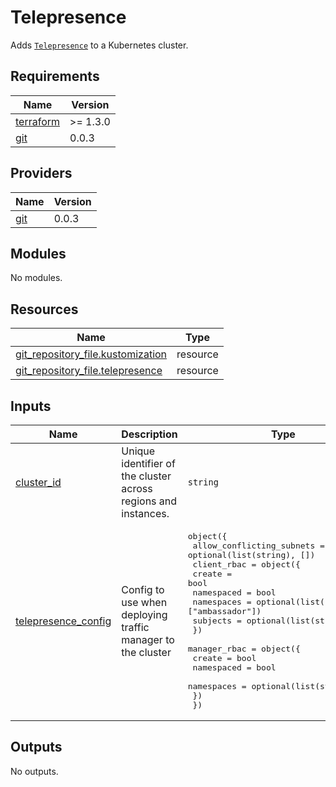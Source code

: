 # Telepresence

Adds [`Telepresence`](https://github.com/telepresenceio/telepresence) to a Kubernetes cluster.

## Requirements

| Name | Version |
|------|---------|
| <a name="requirement_terraform"></a> [terraform](#requirement\_terraform) | >= 1.3.0 |
| <a name="requirement_git"></a> [git](#requirement\_git) | 0.0.3 |

## Providers

| Name | Version |
|------|---------|
| <a name="provider_git"></a> [git](#provider\_git) | 0.0.3 |

## Modules

No modules.

## Resources

| Name | Type |
|------|------|
| [git_repository_file.kustomization](https://registry.terraform.io/providers/xenitab/git/0.0.3/docs/resources/repository_file) | resource |
| [git_repository_file.telepresence](https://registry.terraform.io/providers/xenitab/git/0.0.3/docs/resources/repository_file) | resource |

## Inputs

| Name | Description | Type | Default | Required |
|------|-------------|------|---------|:--------:|
| <a name="input_cluster_id"></a> [cluster\_id](#input\_cluster\_id) | Unique identifier of the cluster across regions and instances. | `string` | n/a | yes |
| <a name="input_telepresence_config"></a> [telepresence\_config](#input\_telepresence\_config) | Config to use when deploying traffic manager to the cluster | <pre>object({<br/>    allow_conflicting_subnets = optional(list(string), [])<br/>    client_rbac = object({<br/>      create     = bool<br/>      namespaced = bool<br/>      namespaces = optional(list(string), ["ambassador"])<br/>      subjects   = optional(list(string), [])<br/>    })<br/>    manager_rbac = object({<br/>      create     = bool<br/>      namespaced = bool<br/>      namespaces = optional(list(string), [])<br/>    })<br/>  })</pre> | n/a | yes |

## Outputs

No outputs.
